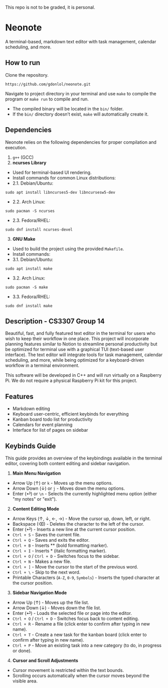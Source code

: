 This repo is not to be graded, it is personal.

# Neonote
A terminal-based, markdown text editor with task management, calendar scheduling, and more.

## How to run
Clone the repository.

```
https://github.com/gdonlol/neonote.git
```

Navigate to project directory in your terminal and use `make` to compile the program or `make run` to compile and run.

- The compiled binary will be located in the `bin/` folder.
- If the `bin/` directory doesn’t exist, `make` will automatically create it.

## Dependencies
Neonote relies on the following dependencies for proper compilation and execution.

1. `g++` (GCC)
2. **ncurses Library**
- Used for terminal-based UI rendering.
- Install commands for common Linux distributions:
- 2.1. Debian/Ubuntu:
```
sudo apt install libncurses5-dev libncursesw5-dev
```
- 2.2. Arch Linux:
```
sudo pacman -S ncurses
```
- 2.3. Fedora/RHEL:
```
sudo dnf install ncurses-devel
```
3. **GNU Make**
- Used to build the project using the provided `Makefile`.
- Install commands:
- 3.1. Debian/Ubuntu:
```
sudo apt install make
```
- 3.2. Arch Linux:
```
sudo pacman -S make
```
- 3.3. Fedora/RHEL:
```
sudo dnf install make
```

## Description - CS3307 Group 14
Beautiful, fast, and fully featured text editor in the terminal for users who wish to keep their workflow in one place. This project will incorporate planning features similar to Notion to streamline personal productivity but be optimized for terminal use with a graphical TUI (text-based user interface). The text editor will integrate tools for task management, calendar scheduling, and more, while being optimized for a keyboard-driven workflow in a terminal environment.

This software will be developed in C++ and will run virtually on a Raspberry Pi. We do not require a physical Raspberry Pi kit for this project.

## Features
- Markdown editing
- Keyboard user-centric, efficient keybinds for everything
- Kanban board todo list for productivity
- Calendars for event planning
- Interface for list of pages on sidebar

## Keybinds Guide
This guide provides an overview of the keybindings available in the terminal editor, covering both content editing and sidebar navigation.

1. **Main Menu Navigation**
- Arrow Up (↑) or `k` - Moves up the menu options.
- Arrow Down (↓) or `j` - Moves down the menu options.
- Enter (⏎) or `\n` - Selects the currently highlighted menu option (either "my notes" or "exit").

2. **Content Editing Mode**
- Arrow Keys (↑, ↓, ←, →) - Move the cursor up, down, left, or right.
- Backspace (⌫) - Deletes the character to the left of the cursor.
- Enter (⏎) - Inserts a new line at the current cursor position.
- `Ctrl + S` - Saves the current file.
- `Ctrl + Q` - Saves and exits the editor.
- `Ctrl + B` - Inserts ** (bold formatting marker).
- `Ctrl + I` - Inserts * (italic formatting marker).
- `Ctrl + O` / `Ctrl + D` - Switches focus to the sidebar.
- `Ctrl + N` - Makes a new file.
- `Ctrl + ]` - Move the cursor to the start of the previous word.
- `Ctrl + \` - Skip to the next word.
- Printable Characters (`A-Z`, `0-9`, `Symbols`) - Inserts the typed character at the cursor position.

3. **Sidebar Navigation Mode**
- Arrow Up (↑) - Moves up the file list.
- Arrow Down (↓) - Moves down the file list.
- Enter (⏎) - Loads the selected file or page into the editor.
- `Ctrl + O` / `Ctrl + D` - Switches focus back to content editing.
- `Ctrl + R` - Rename a file (click enter to confirm after typing in new name).
- `Ctrl + T` - Create a new task for the kanban board (click enter to confirm after typing in new name).
- `Ctrl + P` - Move an existing task into a new category (to do, in progress or done).

4. **Cursor and Scroll Adjustments**
- Cursor movement is restricted within the text bounds.
- Scrolling occurs automatically when the cursor moves beyond the visible area.
